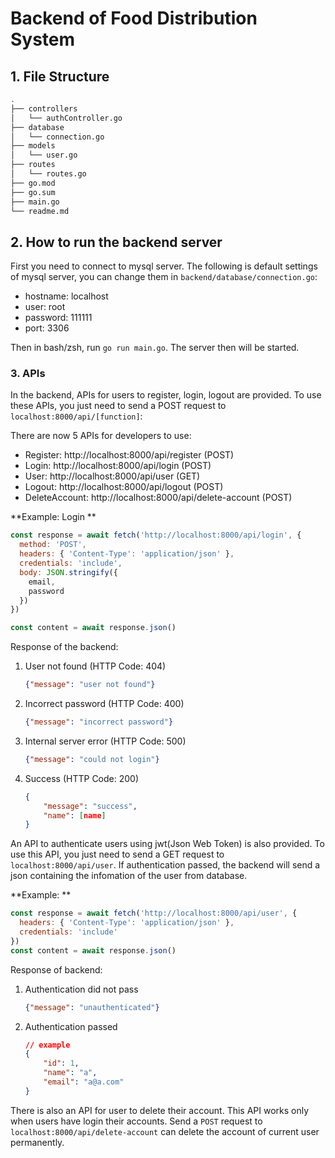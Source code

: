 # Backend of Food Distribution System

## 1. File Structure

```bash
.
├── controllers
│   └── authController.go
├── database
│   └── connection.go
├── models
│   └── user.go
├── routes
│   └── routes.go
├── go.mod
├── go.sum
├── main.go
└── readme.md
```

## 2. How to run the backend server

First you need to connect to mysql server. The following is default settings of mysql server, you can change them in `backend/database/connection.go`:

* hostname: localhost
* user: root
* password: 111111
* port: 3306

Then in bash/zsh, run `go run main.go`. The server then will be started.

### 3. APIs

In the backend, APIs for users to register, login, logout are provided. To use these APIs, you just need to send a POST request to `localhost:8000/api/[function]`:

There are now 5 APIs for developers to use:

* Register: http://localhost:8000/api/register (POST)
* Login: http://localhost:8000/api/login (POST)
* User: http://localhost:8000/api/user (GET)
* Logout: http://localhost:8000/api/logout (POST)
* DeleteAccount: http://localhost:8000/api/delete-account (POST)

**Example: Login **

```js
const response = await fetch('http://localhost:8000/api/login', {
  method: 'POST',
  headers: { 'Content-Type': 'application/json' },
  credentials: 'include',
  body: JSON.stringify({
    email,
    password
  })
})

const content = await response.json()
```

Response of the backend:

1. User not found (HTTP Code: 404)

   ```json
   {"message": "user not found"}
   ```

2. Incorrect password (HTTP Code: 400)

   ```json
   {"message": "incorrect password"}
   ```

3. Internal server error (HTTP Code: 500)

   ```json
   {"message": "could not login"}
   ```

4. Success (HTTP Code: 200)

   ```json
   {
       "message": "success",
       "name": [name]
   }
   ```



An API to authenticate users using jwt(Json Web Token) is also provided. To use this API, you just need to send a GET request to `localhost:8000/api/user`. If authentication passed, the backend will send a json containing the infomation of the user from database.

**Example: **

```js
const response = await fetch('http://localhost:8000/api/user', {
  headers: { 'Content-Type': 'application/json' },
  credentials: 'include'
})
const content = await response.json()
```

Response of backend:

1. Authentication did not pass

   ```json
   {"message": "unauthenticated"}
   ```

2. Authentication passed

   ```json
   // example
   {
       "id": 1,
       "name": "a",
       "email": "a@a.com"
   }
   ```

   

There is also an API for user to delete their account. This API works only when users have login their accounts. Send a `POST` request to `localhost:8000/api/delete-account` can delete the account of current user permanently.